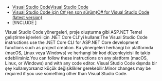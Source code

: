 * [<span data-ttu-id="83041-101">Visual Studio Code</span><span class="sxs-lookup"><span data-stu-id="83041-101">Visual Studio Code</span></span>](https://code.visualstudio.com/download)
* [<span data-ttu-id="83041-102">Visual Studio Code için C# (en son sürüm)</span><span class="sxs-lookup"><span data-stu-id="83041-102">C# for Visual Studio Code (latest version)</span></span>](https://marketplace.visualstudio.com/items?itemName=ms-dotnettools.csharp)
* [!INCLUDE [](~/includes/3.0-SDK.md)]

<span data-ttu-id="83041-103">Visual Studio Code yönergeleri, proje oluşturma gibi ASP.NET Temel geliştirme işlevleri için .NET Core CLI'yi kullanır.</span><span class="sxs-lookup"><span data-stu-id="83041-103">The Visual Studio Code instructions use the .NET Core CLI for ASP.NET Core development functions such as project creation.</span></span> <span data-ttu-id="83041-104">Bu yönergeleri herhangi bir platformda (macOS, Linux veya Windows) ve herhangi bir kod düzenleyicisi ile takip edebilirsiniz.</span><span class="sxs-lookup"><span data-stu-id="83041-104">You can follow these instructions on any platform (macOS, Linux, or Windows) and with any code editor.</span></span> <span data-ttu-id="83041-105">Visual Studio Code dışında bir şey kullanıyorsanız küçük değişiklikler gerekebilir.</span><span class="sxs-lookup"><span data-stu-id="83041-105">Minor changes may be required if you use something other than Visual Studio Code.</span></span>
